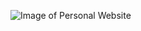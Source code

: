 ![Image of Personal Website](https://storage.googleapis.com/jellyposter-store/4a51e6bfbaaca855692c50c555f6d252.jpeg)
